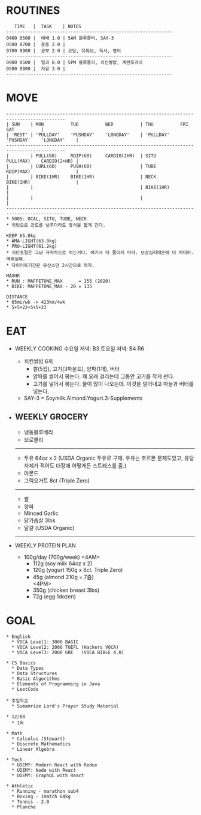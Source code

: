 # ROUTINES
  ```
     TIME   |  TASK    | NOTES
  --------------------------------------------------------------
  0400 0500 |  예배 1.0 | 5AM 블루콜리, SAY-3
  0500 0700 |  운동 2.0 | 
  0700 0900 |  공부 2.0 | 코딩, 유튜브, 독서, 영어
  --------------------------------------------------------------
  0900 0500 |  일과 8.0 | 5PM 블루콜리, 치킨쌀밥, 계란후라이
  0500 0800 |  자유 3.0 | 
  --------------------------------------------------------------
  ```

# MOVE
  ```
  --------------------------------------------------------------------------------------------
  | SUN    | MON          TUE          WED          | THU          FRI          SAT          |
  | 'REST' | 'PULLDAY'    'PUSHDAY'    'LONGDAY'    | 'PULLDAY'    'PUSHDAY'    'LONGDAY'    |
  --------------------------------------------------------------------------------------------
  |        | PULL(60)     RDIP(60)     CARDIO(2HR)  | SITU         PULL(MAX)    CARDIO(2+HR) |
  |        | CURL(60)     PUSH(60)                  | TUBE         RDIP(MAX)                 |
  |        | BIKE(1HR)    BIKE(1HR)                 | NECK         BIKE(1HR)                 |
  |        |                                        | BIKE(1HR)                              |
  |        |                                        |                                        |
  --------------------------------------------------------------------------------------------
  * 500S: OCAL, SITU, TUBE, NECK
  * 치팅으로 강도를 낮추더라도 휴식을 짧게 간다.
  
  KEEP 65.0kg
  * AMA-LIGHT(63.0kg)
  * PRO-LIGHT(61.2kg)
  * 식단조절은 그냥 규칙적으로 먹는거다. 여기서 더 줄이지 마라. 보상심리때문에 더 먹더라. 백퍼실패.
  * 다이어트기간은 유산소만 2시간으로 하자.
  
  MAXHR
  * RUN : MAFFETONE_MAX      = 155 (2020)
  * BIKE: MAFFETONE_MAX - 20 = 135
  
  DISTANCE
  * 65mi/wk -> 423km/4wk
  * 5+5+22+5+5+23
  ```

# EAT
  * WEEKLY COOKING
    수요일 저녁: B3
    토요일 저녁: B4 R6
    - 치킨쌀밥 6끼
      - 쌀(5컵), 고기(3파운드), 양파(1개), 버터
      - 양파를 썰어서 볶는다. 꽤 오래 걸리는데 그동안 고기를 작게 썬다.
      - 고기를 넣어서 볶는다. 물이 많이 나오는데. 이것을 덜어내고 마늘과 버터를 넣는다.
    - SAY-3 = Soymilk.Almond.Yogurt.3-Supplements
    
  * WEEKLY GROCERY
    ---------------------
    - 냉동블루베리
    - 브로콜리
    ---------------------
    - 두유 64oz x 2 (USDA Organic 두유로 구매. 우유는 호르몬 문제도있고, 유당자체가 적어도 대장에 어떻게든 스트레스를 줌.)
    - 아몬드
    - 그릭요거트 8ct (Triple Zero)
    ---------------------
    - 쌀
    - 양파
    - Minced Garlic
    - 닭가슴살 3lbs
    - 달걀 (USDA Organic)
    ---------------------
    
  * WEEKLY PROTEIN PLAN
    * 100g/day (700g/week)
    <4AM>
      - 112g (soy milk 64oz x 2)
      - 120g (yogurt 150g x 8ct. Triple Zero)
      - 45g (almond 210g = 7줌)    
    <4PM>
      - 350g (chicken breast 3lbs)
      -  72g (egg 1dozen)
 
# GOAL
```
* English
  * VOCA Level1: 3000 BASIC
  * VOCA Level2: 2000 TOEFL (Hackers VOCA)
  * VOCA Level3: 2000 GRE   (VOCA BIBLE 4.0)

* CS Basics
  * Data Types
  * Data Structures
  * Basic Algorithms
  * Elements of Programming in Java
  * LeetCode

* 주일학교
  * Sumamrize Lord's Prayer Study Material
  
* 12/08
  * 1독

* Math
  * Calculus (Stewart)
  * Discrete Mathematics
  * Linear Algebra

* Tech
  * UDEMY: Modern React with Redux
  * UDEMY: Node with React
  * UDEMY: GraphQL with React

* Athletic
  * Running - marathon sub4
  * Boxing - 1match 64kg
  * Tennis - 2.0
  * Planche
```
